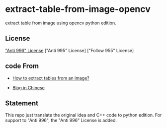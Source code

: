 # extract-table-from-image-opencv
extract table from image using opencv python edition.

## License
["Anti 996" License](https://github.com/996icu/996.ICU/blob/master/LICENSE)
["Anti 995" License]
["Follow 955" License]


## code From
- [How to extract tables from an image?](http://answers.opencv.org/question/63847/how-to-extract-tables-from-an-image/)

- [Blog in Chinese](https://blog.csdn.net/yomo127/article/details/52045146)

## Statement

This repo just translate the original idea and C++ code to python edition.
For support to "Anti 996", the "Anti 996" License is added.
